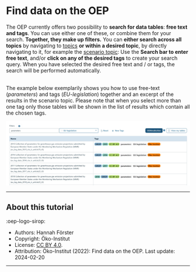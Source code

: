 # Find data on the OEP

The OEP currently offers two possibility to **search for data tables**: **free text and tags**. You can use either one of these, or combine them for your search. **Together, they make up filters.** You can **either search across all topics** by navigating to [topics](https://openenergy-platform.org/dataedit/schemas)
**or within a desired topic**, by directly navigating to it, for example the [scenario topic](https://openenergy-platform.org/dataedit/view/scenario): Use the **Search bar to enter free text**, and/or **click on any of the desired tags**  to create your search query. When you have selected the desired free text and / or tags, the search will be performed automatically. <br><br>

The example below exemplarily shows you how to use free-text (_parameters_) and tags (_EU-legislation_) together and an excerpt of the results in the scenario topic. Please note that when you select more than one tag only those tables will be shown in the list of results which contain all the chosen tags.

![image](../../data/img/SIROP-search.JPG)

---

## About this tutorial
:oep-logo-sirop:

- Authors: Hannah Förster 
- Copyright: Öko-Institut
- License: [CC BY 4.0](https://creativecommons.org/licenses/by/4.0/deed.en). 
- Attribution: Öko-Institut (2022): Find data on the OEP. Last update: 2024-02-20

---
